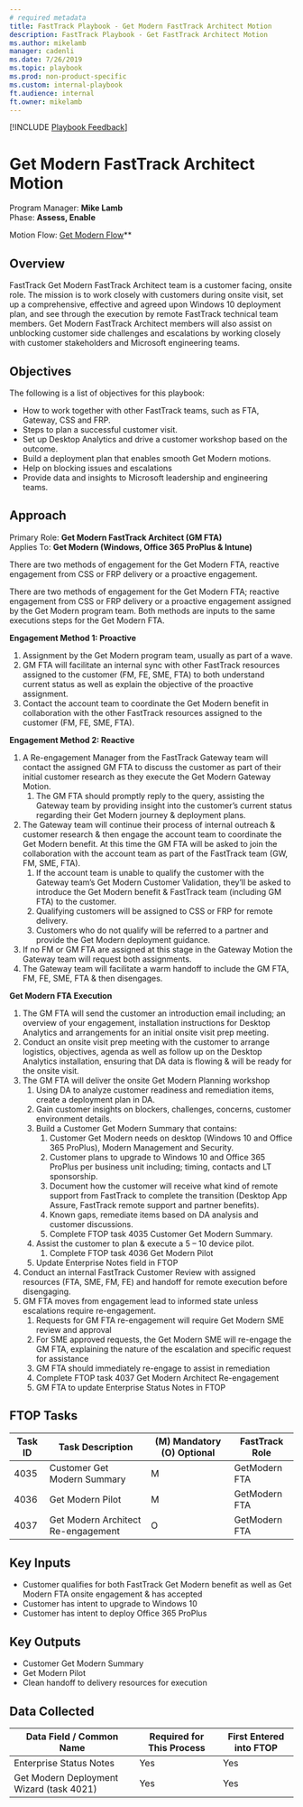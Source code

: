 ```yaml
---  
# required metadata  
title: FastTrack Playbook - Get Modern FastTrack Architect Motion
description: FastTrack Playbook - Get FastTrack Architect Motion
ms.author: mikelamb  
manager: cadenli  
ms.date: 7/26/2019  
ms.topic: playbook  
ms.prod: non-product-specific  
ms.custom: internal-playbook  
ft.audience: internal  
ft.owner: mikelamb
---   
```

[!INCLUDE [Playbook Feedback](./includes/questions-feedback.md)]

# Get Modern FastTrack Architect Motion

Program Manager: **Mike Lamb**  
Phase: **Assess, Enable**
  
Motion Flow: [Get Modern
Flow](https://microsoft.sharepoint-df.com/:u:/t/FastTrackGetModern/EcvG_nOD7s1KlI4HG5ldxTQBPLtYD-nTMISV9j_GBd2P6g?e=mkep9T)**

## Overview

FastTrack Get Modern FastTrack Architect team is a customer facing,
onsite role. The mission is to work closely with customers during onsite
visit, set up a comprehensive, effective and agreed upon Windows 10
deployment plan, and see through the execution by remote FastTrack
technical team members. Get Modern FastTrack Architect members will also
assist on unblocking customer side challenges and escalations by working
closely with customer stakeholders and Microsoft engineering teams.

## Objectives

The following is a list of objectives for this playbook:
  - How to work together with other FastTrack teams, such as FTA, Gateway, CSS and FRP.
  - Steps to plan a successful customer visit.
  - Set up Desktop Analytics and drive a customer workshop based on the outcome.
  - Build a deployment plan that enables smooth Get Modern motions.
  - Help on blocking issues and escalations
  - Provide data and insights to Microsoft leadership and engineering teams.

## Approach

Primary Role: **Get Modern FastTrack Architect (GM FTA)**  
Applies To: **Get Modern (Windows, Office 365 ProPlus & Intune)**

There are two methods of engagement for the Get Modern FTA, reactive
engagement from CSS or FRP delivery or a proactive engagement.

There are two methods of engagement for the Get Modern FTA; reactive
engagement from CSS or FRP delivery or a proactive engagement assigned
by the Get Modern program team. Both methods are inputs to the same
executions steps for the Get Modern FTA.

**Engagement Method 1: Proactive**

1.  Assignment by the Get Modern program team, usually as part of a wave.
2.  GM FTA will facilitate an internal sync with other FastTrack resources assigned to the customer (FM, FE, SME, FTA) to both understand current status as well as explain the objective of the proactive assignment.
3.  Contact the account team to coordinate the Get Modern benefit in collaboration with the other FastTrack resources assigned to the customer (FM, FE, SME, FTA).

**Engagement Method 2: Reactive**

1.  A Re-engagement Manager from the FastTrack Gateway team will contact
    the assigned GM FTA to discuss the customer as part of their initial
    customer research as they execute the Get Modern Gateway Motion.
    1.  The GM FTA should promptly reply to the query, assisting the
        Gateway team by providing insight into the customer’s current
        status regarding their Get Modern journey & deployment plans.
2.  The Gateway team will continue their process of internal outreach &
    customer research & then engage the account team to coordinate the
    Get Modern benefit. At this time the GM FTA will be asked to join
    the collaboration with the account team as part of the FastTrack
    team (GW, FM, SME, FTA).
    1.  If the account team is unable to qualify the customer with the
        Gateway team’s Get Modern Customer Validation, they’ll be asked
        to introduce the Get Modern benefit & FastTrack team (including
        GM FTA) to the customer.
    2.  Qualifying customers will be assigned to CSS or FRP for remote
        delivery.
    3.  Customers who do not qualify will be referred to a partner and
        provide the Get Modern deployment guidance.
3.  If no FM or GM FTA are assigned at this stage in the Gateway Motion
    the Gateway team will request both assignments.
4.  The Gateway team will facilitate a warm handoff to include the GM
    FTA, FM, FE, SME, FTA & then disengages.

**Get Modern FTA Execution**

1.  The GM FTA will send the customer an introduction email including;
    an overview of your engagement, installation instructions for
    Desktop Analytics and arrangements for an initial onsite visit prep
    meeting.
2.  Conduct an onsite visit prep meeting with the customer to arrange
    logistics, objectives, agenda as well as follow up on the Desktop
    Analytics installation, ensuring that DA data is flowing & will be
    ready for the onsite visit.
3.  The GM FTA will deliver the onsite Get Modern Planning workshop
    1.  Using DA to analyze customer readiness and remediation items,
        create a deployment plan in DA.
    2.  Gain customer insights on blockers, challenges, concerns,
        customer environment details.
    3.  Build a Customer Get Modern Summary that contains:
        1.  Customer Get Modern needs on desktop (Windows 10 and Office
            365 ProPlus), Modern Management and Security.
        2.  Customer plans to upgrade to Windows 10 and Office 365
            ProPlus per business unit including; timing, contacts and LT
            sponsorship.
        3.  Document how the customer will receive what kind of remote
            support from FastTrack to complete the transition (Desktop
            App Assure, FastTrack remote support and partner benefits).
        4.  Known gaps, remediate items based on DA analysis and
            customer discussions.
        5.  Complete FTOP task 4035 Customer Get Modern Summary.
    4.  Assist the customer to plan & execute a 5 – 10 device pilot.
        1.  Complete FTOP task 4036 Get Modern Pilot
    5.  Update Enterprise Notes field in FTOP
4.  Conduct an internal FastTrack Customer Review with assigned
    resources (FTA, SME, FM, FE) and handoff for remote execution before
    disengaging.
5.  GM FTA moves from engagement lead to informed state unless
    escalations require re-engagement.
    1.  Requests for GM FTA re-engagement will require Get Modern SME
        review and approval
    2.  For SME approved requests, the Get Modern SME will re-engage the
        GM FTA, explaining the nature of the escalation and specific
        request for assistance
    3.  GM FTA should immediately re-engage to assist in remediation
    4.  Complete FTOP task 4037 Get Modern Architect Re-engagement
    5.  GM FTA to update Enterprise Status Notes in FTOP

## FTOP Tasks

| **Task ID** | **Task Description**               | **(M) Mandatory (O) Optional** | **FastTrack Role** |
| ----------- | ---------------------------------- | ------------------------------ | ------------------ |
| 4035       | Customer Get Modern Summary        | M                              | GetModern FTA     |
| 4036       | Get Modern Pilot                   | M                              | GetModern FTA     |
| 4037       | Get Modern Architect Re-engagement | O                              | GetModern FTA     |

## Key Inputs
  - Customer qualifies for both FastTrack Get Modern benefit as well as
    Get Modern FTA onsite engagement & has accepted
  - Customer has intent to upgrade to Windows 10
  - Customer has intent to deploy Office 365 ProPlus

## Key Outputs
  - Customer Get Modern Summary
  - Get Modern Pilot
  - Clean handoff to delivery resources for
execution

## Data Collected

| **Data Field / Common Name**             | **Required for This Process** | **First Entered into FTOP** |
| ---------------------------------------- | ----------------------------- | --------------------------- |
| Enterprise Status Notes                  | Yes                           | Yes                         |
| Get Modern Deployment Wizard (task 4021) | Yes                           | Yes                         |
